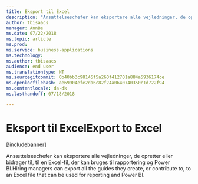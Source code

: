 ```yaml
---
title: Eksport til Excel
description: "Ansættelseschefer kan eksportere alle vejledninger, de opretter eller bidrager til, til en Excel-fil, der kan bruges til rapportering og Power BI."
author: tbisaacs
manager: AnnBe
ms.date: 07/22/2018
ms.topic: article
ms.prod: 
ms.service: business-applications
ms.technology: 
ms.author: tbisaacs
audience: end user
ms.translationtype: HT
ms.sourcegitcommit: 0b40bb3c98145f5a260f412701a884a5936174ce
ms.openlocfilehash: ae69904efe2da6c82f24a0640740350c1d722f94
ms.contentlocale: da-dk
ms.lasthandoff: 07/18/2018

---
```

#  <a name="export-to-excel"></a><span data-ttu-id="6f651-103">Eksport til Excel</span><span class="sxs-lookup"><span data-stu-id="6f651-103">Export to Excel</span></span>

[!include[banner](../../../includes/banner.md)]

<span data-ttu-id="6f651-104">Ansættelseschefer kan eksportere alle vejledninger, de opretter eller bidrager til, til en Excel-fil, der kan bruges til rapportering og Power BI.</span><span class="sxs-lookup"><span data-stu-id="6f651-104">Hiring managers can export all the guides they create, or contribute to, to an Excel file that can be used for reporting and Power BI.</span></span>

